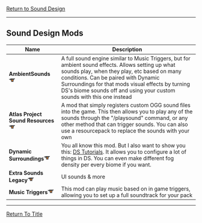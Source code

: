 [Return to Sound Design](../sound_design.md#Sound_Design)

----
## Sound Design Mods


| Name                                                                                                                                  | Description                                                                                                                                                                                                                                                                                                                     |
| ------------------------------------------------------------------------------------------------------------------------------------- | ------------------------------------------------------------------------------------------------------------------------------------------------------------------------------------------------------------------------------------------------------------------------------------------------------------------------------- |
| **AmbientSounds**[![](/images/curseforge.png)](https://legacy.curseforge.com/minecraft/mc-mods/ambientsounds)                         | A full sound engine similar to Music Triggers, but for ambient sound effects. Allows setting up what sounds play, when they play, etc based on many conditions. Can be paired with Dynamic Surroundings for that mods visual effects by turning DS's biome sounds off and using your custom sounds with this one instead        |
| **Atlas Project Sound Resources**[![](/images/curseforge.png)](https://legacy.curseforge.com/minecraft/mc-mods/atlas-sound-resources) | A mod that simply registers custom OGG sound files into the game. This then allows you to play any of the sounds through the "/playsound" command, or any other method that can trigger sounds. You can also use a resourcepack to replace the sounds with your own                                                             |
| **Dynamic Surroundings**[![](/images/curseforge.png)](https://www.curseforge.com/minecraft/mc-mods/dynamic-surroundings)              | You all know this mod. But I also want to show you this: [DS Tutorials](https://github.com/OreCruncher/DynamicSurroundings/tree/93040490bef8591a99c25aa154098a97ab271edd/rtd/source/tutorials "DS Tutorials"). It allows you to configure a lot of things in DS. You can even make different fog density per every biome if you want. |
| **Extra Sounds Legacy**[![](/images/curseforge.png)](https://legacy.curseforge.com/minecraft/mc-mods/extra-sounds-legacy)             | UI sounds & more                                                                                                                                                                                                                                                                                                                |
| **Music Triggers**[![](/images/curseforge.png)](https://legacy.curseforge.com/minecraft/mc-mods/music-triggers)                       | This mod can play music based on in game triggers, allowing you to set up a full soundtrack for your pack                                                                                                                                                                                                                       |

----
[Return To Title](#Sound-Design-Mods)

